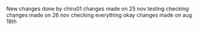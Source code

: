 New changes done by chiru01
changes made on 25 nov
testing
checking
changes made on 26 nov
checking
everything okay
changes made on aug 18th


